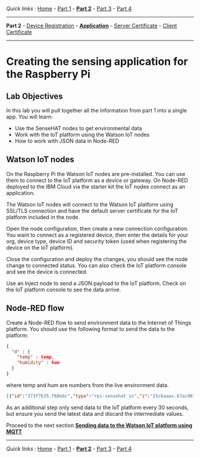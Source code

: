 *Quick links :*
[Home](/README.md) - [Part 1](/part1/README.md) - [**Part 2**](/part2/README.md) - [Part 3](/part3/README.md) - [Part 4](/part4/README.md)
***
**Part 2** - [Device Registration](/part2/DEVICE.md) - [**Application**](/part2/APP.md) - [Server Certificate](/part2/CERT1.md) - [Client Certificate](/part2/CERT2.md)
***

# Creating the sensing application for the Raspberry Pi

## Lab Objectives

In this lab you will pull together all the information from part 1 into a single app.  You will learn:

- Use the SenseHAT nodes to get environmental data
- Work with the IoT platform using the Watson IoT nodes
- How to work with JSON data in Node-RED

## Watson IoT nodes

On the Raspberry Pi the Watson IoT nodes are pre-installed.  You can use them to connect to the IoT platform as a device or gateway.  On Node-RED deployed to the IBM Cloud via the starter kit the IoT nodes connect as an application.

The Watson IoT nodes will connect to the Watson IoT platform using SSL/TLS connection and have the default server certificate for the IoT platform included in the node.  

Open the node configuration, then create a new connection configuration.  You want to connect as a registered device, then enter the details for your org, device type, device ID and security token (used when registering the device on the IoT platform).

Close the configuration and deploy the changes, you should see the node change to connected status.  You can also check the IoT platform console and see the device is connected.

Use an Inject node to send a JSON payload to the IoT platform.  Check on the IoT platform console to see the data arrive.

## Node-RED flow

Create a Node-RED flow to send environment data to the Internet of Things platform.  You should use the following format to send the data to the platform:

``` json
{
  "d" : {
    "temp" : temp,
    "humidity" : hum
  }
}
```

where temp and hum are numbers from the live environment data.

``` json
[{"id":"373f7b35.f68ebc","type":"rpi-sensehat in","z":"25cbaaac.67ac06","name":"","motion":false,"env":true,"stick":false,"x":100,"y":380,"wires":[["5d0e843f.bfb37c"]]},{"id":"5d0e843f.bfb37c","type":"template","z":"25cbaaac.67ac06","name":"","field":"payload","fieldType":"msg","format":"handlebars","syntax":"mustache","template":"{\"d\" : {\"temp\" : {{payload.temperature}} ,\n        \"humidity\" : {{payload.humidity}}\n        }\n}","output":"json","x":220,"y":420,"wires":[["ed0450be.1d666"]]},{"id":"ed0450be.1d666","type":"debug","z":"25cbaaac.67ac06","name":"","active":true,"tosidebar":true,"console":false,"tostatus":false,"complete":"false","x":370,"y":440,"wires":[]}]
```

As an additional step only send data to the IoT platform every 30 seconds, but ensure you send the latest data and discard the intermediate values.

Proceed to the next section [**Sending data to the Watson IoT platform using MQTT**](/part2/MQTT.md)

***
*Quick links :*
[Home](/README.md) - [Part 1](/part1/README.md) - [**Part 2**](/part2/README.md) - [Part 3](/part3/README.md) - [Part 4](/part4/README.md)
